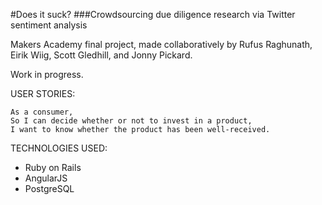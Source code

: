 #Does it suck?
###Crowdsourcing due diligence research via Twitter sentiment analysis

Makers Academy final project, made collaboratively by Rufus Raghunath, Eirik Wiig, Scott Gledhill, and Jonny Pickard.

Work in progress.

USER STORIES:

```
As a consumer,
So I can decide whether or not to invest in a product,
I want to know whether the product has been well-received.
```


TECHNOLOGIES USED:

- Ruby on Rails
- AngularJS
- PostgreSQL
